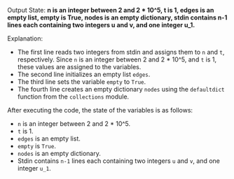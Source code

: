 Output State: **n is an integer between 2 and 2 * 10^5, t is 1, edges is an empty list, empty is True, nodes is an empty dictionary, stdin contains n-1 lines each containing two integers u and v, and one integer u_1.**

Explanation:

*   The first line reads two integers from stdin and assigns them to `n` and `t`, respectively. Since `n` is an integer between 2 and 2 * 10^5, and `t` is 1, these values are assigned to the variables.
*   The second line initializes an empty list `edges`.
*   The third line sets the variable `empty` to `True`.
*   The fourth line creates an empty dictionary `nodes` using the `defaultdict` function from the `collections` module.

After executing the code, the state of the variables is as follows:

*   `n` is an integer between 2 and 2 * 10^5.
*   `t` is 1.
*   `edges` is an empty list.
*   `empty` is `True`.
*   `nodes` is an empty dictionary.
*   Stdin contains `n-1` lines each containing two integers `u` and `v`, and one integer `u_1`.